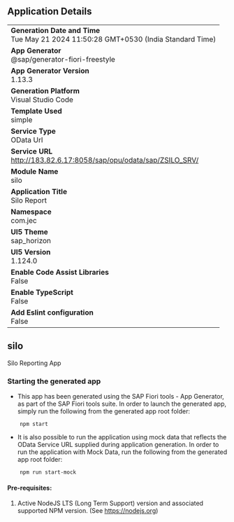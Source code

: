 ## Application Details
|               |
| ------------- |
|**Generation Date and Time**<br>Tue May 21 2024 11:50:28 GMT+0530 (India Standard Time)|
|**App Generator**<br>@sap/generator-fiori-freestyle|
|**App Generator Version**<br>1.13.3|
|**Generation Platform**<br>Visual Studio Code|
|**Template Used**<br>simple|
|**Service Type**<br>OData Url|
|**Service URL**<br>http://183.82.6.17:8058/sap/opu/odata/sap/ZSILO_SRV/
|**Module Name**<br>silo|
|**Application Title**<br>Silo Report|
|**Namespace**<br>com.jec|
|**UI5 Theme**<br>sap_horizon|
|**UI5 Version**<br>1.124.0|
|**Enable Code Assist Libraries**<br>False|
|**Enable TypeScript**<br>False|
|**Add Eslint configuration**<br>False|

## silo

Silo Reporting App

### Starting the generated app

-   This app has been generated using the SAP Fiori tools - App Generator, as part of the SAP Fiori tools suite.  In order to launch the generated app, simply run the following from the generated app root folder:

```
    npm start
```

- It is also possible to run the application using mock data that reflects the OData Service URL supplied during application generation.  In order to run the application with Mock Data, run the following from the generated app root folder:

```
    npm run start-mock
```

#### Pre-requisites:

1. Active NodeJS LTS (Long Term Support) version and associated supported NPM version.  (See https://nodejs.org)


